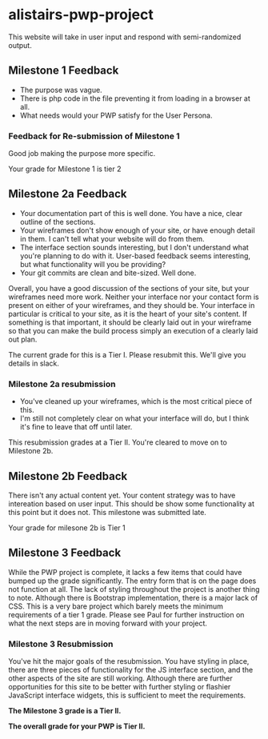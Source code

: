 # alistairs-pwp-project

This website will take in user input and respond with semi-randomized output.


## Milestone 1 Feedback

- The purpose was vague.
- There is php code in the file preventing it from loading in a browser at all.
- What needs would your PWP satisfy for the User Persona.

### Feedback for Re-submission of Milestone 1
Good job making the purpose more specific.

Your grade for Milestone 1 is tier 2

## Milestone 2a Feedback

* Your documentation part of this is well done.  You have a nice, clear outline of the sections.
* Your wireframes don't show enough of your site, or have enough detail in them.  I can't tell what your website will do from them.
* The interface section sounds interesting, but I don't understand what you're planning to do with it.  User-based feedback seems interesting, but what functionality will you be providing?
* Your git commits are clean and bite-sized.  Well done.

Overall, you have a good discussion of the sections of your site, but your wireframes need more work.  Neither your interface nor your contact form is present on either of your wireframes, and they should be.  Your interface in particular is critical to your site, as it is the heart of your site's content.  If something is that important, it should be clearly laid out in your wireframe so that you can make the build process simply an execution of a clearly laid out plan.

The current grade for this is a Tier I.  Please resubmit this.  We'll give you details in slack.

### Milestone 2a resubmission

* You've cleaned up your wireframes, which is the most critical piece of this.
* I'm still not completely clear on what your interface will do, but I think it's fine to leave that off until later.

This resubmission grades at a Tier II.  You're cleared to move on to Milestone 2b.

## Milestone 2b Feedback

There isn't any actual content yet. Your content strategy was to have intereation based on user input. This should be show some functionality at this point but it does not.
This milestone was submitted late.

Your grade for milesone 2b is Tier 1

## Milestone 3 Feedback
While the PWP project is complete, it lacks a few items that could have bumped up the grade significantly. The entry form that is on the page does not function at all. The lack of styling throughout the project is another thing to note. Although there is Bootstrap implementation, there is a major lack of CSS. This is a very bare project which barely meets the minimum requirements of a tier 1 grade. Please see Paul for further instruction on what the next steps are in moving forward with your project.

### Milestone 3 Resubmission
You've hit the major goals of the resubmission.  You have styling in place, there are three pieces of functionality for the JS interface section, and the other aspects of the site are still working.  Although there are further opportunities for this site to be better with further styling or flashier JavaScript interface widgets, this is sufficient to meet the requirements.

**The Milestone 3 grade is a Tier II.**

**The overall grade for your PWP is Tier II.**

